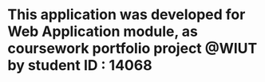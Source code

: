 # This application was developed for Web Application module, as coursework portfolio project @WIUT by student ID : 14068
